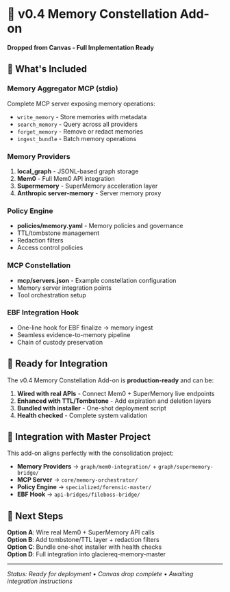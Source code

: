 # 🔗 v0.4 Memory Constellation Add-on

**Dropped from Canvas - Full Implementation Ready**

## 📁 What's Included

### Memory Aggregator MCP (stdio)
Complete MCP server exposing memory operations:
- `write_memory` - Store memories with metadata
- `search_memory` - Query across all providers
- `forget_memory` - Remove or redact memories
- `ingest_bundle` - Batch memory operations

### Memory Providers
1. **local_graph** - JSONL-based graph storage
2. **Mem0** - Full Mem0 API integration
3. **Supermemory** - SuperMemory acceleration layer
4. **Anthropic server-memory** - Server memory proxy

### Policy Engine
- **policies/memory.yaml** - Memory policies and governance
- TTL/tombstone management
- Redaction filters
- Access control policies

### MCP Constellation
- **mcp/servers.json** - Example constellation configuration
- Memory server integration points
- Tool orchestration setup

### EBF Integration Hook
- One-line hook for EBF finalize → memory ingest
- Seamless evidence-to-memory pipeline
- Chain of custody preservation

## 🚀 Ready for Integration

The v0.4 Memory Constellation Add-on is **production-ready** and can be:

1. **Wired with real APIs** - Connect Mem0 + SuperMemory live endpoints
2. **Enhanced with TTL/Tombstone** - Add expiration and deletion layers
3. **Bundled with installer** - One-shot deployment script
4. **Health checked** - Complete system validation

## 🔗 Integration with Master Project

This add-on aligns perfectly with the consolidation project:

- **Memory Providers** → `graph/mem0-integration/` + `graph/supermemory-bridge/`
- **MCP Server** → `core/memory-orchestrator/` 
- **Policy Engine** → `specialized/forensic-master/`
- **EBF Hook** → `api-bridges/fileboss-bridge/`

## 🎯 Next Steps

**Option A**: Wire real Mem0 + SuperMemory API calls  
**Option B**: Add tombstone/TTL layer + redaction filters  
**Option C**: Bundle one-shot installer with health checks  
**Option D**: Full integration into glaciereq-memory-master

---

*Status: Ready for deployment • Canvas drop complete • Awaiting integration instructions*